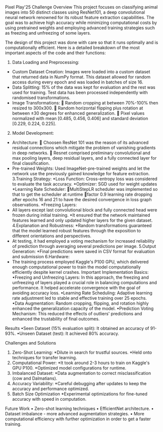 Pixel Play'25 Challenge
Overview
This project focuses on classifying animal images into 50 distinct classes using ResNet101, a deep convolutional neural network renowned for its robust feature extraction capabilities. The goal was to achieve high accuracy while minimizing computational costs by using pretrained weights and employing advanced training strategies such as freezing and unfreezing of some layers.

The design of this project was done with care so that it runs optimally and is computationally efficient. Here is a detailed breakdown of the most important aspects of the code and their functions:
1. Data Loading and Preprocessing:
* Custom Dataset Creation: Images were loaded into a custom dataset that returned data in NumPy format. This dataset allowed for random access during every epoch and was loaded in batches of size 16.
* Data Splitting: 15% of the data was kept for evaluation and the rest was used for training. Test data has been processed independently with randomised transformations.
* Image Transformations:
 Random cropping at between 70%-100% then resized to 300x300.
 Random horizontal flipping plus rotation at between ±30 degrees for enhanced generalization.
 Pixel values normalized with mean [0.485, 0.456, 0.406] and standard deviation [0.229, 0.224, 0.225].
2. Model Development:
* Architecture:
 Choosen ResNet 101 was the reason of its advanced residual connections which mitigate the problem of vanishing gradients in deep networks.
 Resnet comprised preliminary convolutional and max pooling layers, deep residual layers, and a fully connected layer for final classification.
* Pre-trained Weights: Used ImageNet-pre-trained weights and let the network use the previously gained knowledge for feature extraction.
3.Training Strategy:
*Loss Function: Cross-entropy loss was considered to evaluate the task accuracy.
*Optimizer: SGD used for weight updates
*Learning Rate Scheduler:
MultiStepLR scheduler was implemented so that to get the scheduler at runtime
factor 0.9 learning rate dropping after epochs 16 and 21 to have the desired convergence in loss graph observations.
*Freezing Layers:
* All layers except last convolutional block and fully connected head were frozen during initial training.
*It ensured that the network maintained features learned and only updated higher layers for the given dataset.
4.Explanation and Robustness:
*Random transformations guaranteed that the model learned robust features through the exposition to different orientations and perspectives.
* At testing, it had employed a voting mechanism for increased reliability of prediction through averaging several predictions per image.
5.Output Generation:
*Final predictions were saved in CSV format for evaluation and submission
6.Hardware:
* The training process employed Kaggle's P100 GPU, which delivered enough computational power to train the model computationally efficiently despite kernel crashes.
Important Implementation Basics:
•Freezing and Unfreezing Layers: In this approach, the freezing and unfreezing of layers played a crucial role in balancing computations and performance. It helped accelerate convergence with the goal of avoiding accuracy loss.
•Learning Rate Scheduling: Adaptive learning rate adjustment led to stable and effective training over 25 epochs.
•Data Augmentation: Random cropping, flipping, and rotation highly enhanced the generalization capacity of the model.
•Prediction Voting Mechanism: This reduced the effects of outliers' predictions and enhanced the trustability of final outcomes.

Results
•Seen Dataset (15% evaluation split): It obtained an accuracy of 91-93%.
•Unseen Dataset (test): It achieved 80% accuracy.

Challenges and Solutions

1. Zero-Shot Learning:
*Dilute in search for trustful sources.
*Held onto techniques for transfer learning.
2. Computational Power:
*It took around 2-3 hours to train on Kaggle's GPU P100.
*Optimized model configurations for runtime.
3. Imbalanced Dataset:
*Data augmentation to correct misclassification (cow and Dalmatians).
4. Accuracy Variability:
*Careful debugging after updates to keep the accuracy and performance optimized.
5. Batch Size Optimization
 *Experimental optimizations for fine-tuned accuracy with speed in computation.

Future Work
•	Zero-shot learning techniques
•	EfficientNet architecture.
•	Dataset imbalance - more advanced augmentation strategies.
•	More computational efficiency with further optimization in order to get a faster training.
